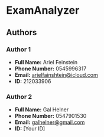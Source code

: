 # ExamAnalyzer

## Authors

### Author 1
- **Full Name:** Ariel Feinstein
- **Phone Number:** 0545996317
- **Email:** arielfainshtein@icloud.com 
- **ID:** 212033906

### Author 2
- **Full Name:** Gal Helner
- **Phone Number:** 0547901530
- **Email:** galhelner@gmail.com
- **ID:** [Your ID]
